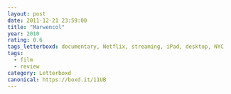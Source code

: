 ```yaml
---
layout: post 
date: 2011-12-21 23:59:00
title: "Marwencol"
year: 2010
rating: 0.6
tags_letterboxd: documentary, Netflix, streaming, iPad, desktop, NYC
tags:
  - film
  - review
category: Letterboxd
canonical: https://boxd.it/11UB
---
```

